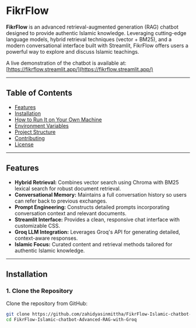 # FikrFlow

**FikrFlow** is an advanced retrieval-augmented generation (RAG) chatbot designed to provide authentic Islamic knowledge. Leveraging cutting-edge language models, hybrid retrieval techniques (vector + BM25), and a modern conversational interface built with Streamlit, FikrFlow offers users a powerful way to explore and discuss Islamic teachings.

A live demonstration of the chatbot is available at: [https://fikrflow.streamlit.app/](https://fikrflow.streamlit.app/)

---

## Table of Contents

- [Features](#features)
- [Installation](#installation)
- [How to Run It on Your Own Machine](#how-to-run-it-on-your-own-machine)
- [Environment Variables](#environment-variables)
- [Project Structure](#project-structure)
- [Contributing](#contributing)
- [License](#license)

---

## Features

- **Hybrid Retrieval:** Combines vector search using Chroma with BM25 lexical search for robust document retrieval.
- **Conversational Memory:** Maintains a full conversation history so users can refer back to previous exchanges.
- **Prompt Engineering:** Constructs detailed prompts incorporating conversation context and relevant documents.
- **Streamlit Interface:** Provides a clean, responsive chat interface with customizable CSS.
- **Groq LLM Integration:** Leverages Groq's API for generating detailed, context-aware responses.
- **Islamic Focus:** Curated content and retrieval methods tailored for authentic Islamic knowledge.

---

## Installation

### 1. Clone the Repository

Clone the repository from GitHub:

```bash
git clone https://github.com/zahidyasinmittha/FikrFlow-Islamic-chatbot-Advanced-RAG-with-Groq.git
cd FikrFlow-Islamic-chatbot-Advanced-RAG-with-Groq
